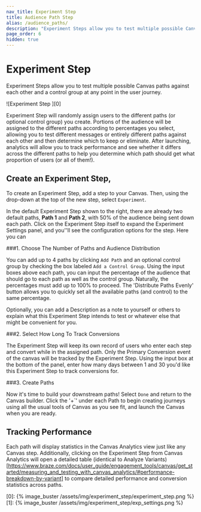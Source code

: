 ```yaml
---
nav_title: Experiment Step
title: Audience Path Step
alias: /audience_paths/
description: "Experiment Steps allow you to test multiple possible Canvas paths against each other and a control group at any point in the user journey."
page_order: 6
hidden: true
---
```


# Experiment Step

Experiment Steps allow you to test multiple possible Canvas paths against each other and a control group at any point in the user journey.

![Experiment Step ][0]

Experiment Step will randomly assign users to the different paths (or optional control group) you create. Portions of the audience will be assigned to the different paths according to percentages you select, allowing you to test different messages or entirely different paths against each other and then determine which to keep or eliminate. After launching, analytics will allow you to track performance and see whether it differs across the different paths to help you determine which path should get what proportion of users (or all of them!).

## Create an Experiment Step,


To create an Experiment Step, add a step to your Canvas. Then, using the drop-down at the top of the new step, select `Experiment`.

In the default Experiment Step shown to the right, there are already two default paths, __Path 1__ and __Path 2__, with 50% of the audience being sent down each path. Click on the Experiment Step itself to expand the Experiment Settings panel, and you''ll see the configuration options for the step. Here you can

###1. Choose The Number of Paths and Audience Distribution

You can add up to 4 paths by clicking `Add Path` and an optional control group by checking the box labeled `Add a Control Group`. Using the input boxes above each path, you can input the percentage of the audience that should go to each path as well as the control group. Naturally, the percentages must add up to 100% to proceed. The 'Distribute Paths Evenly' button allows you to quickly set all the available paths (and control) to the same percentage.

Optionally, you can add a Description as a note to yourself or others to explain what this Experiment Step intends to test or whatever else that might be convenient for you.

###2. Select How Long To Track Conversions

The Experiment Step will keep its own record of users who enter each step and convert while in the assigned path. Only the Primary Conversion event of the canvas will be tracked by the Experiment Step. Using the input box at the bottom of the panel, enter how many days between 1 and 30 you'd like this Experiment Step to track conversions for.

###3. Create Paths

Now it's time to build your downstream paths! Select `Done` and return to the Canvas builder.  Click the '+`' under each Path to begin creating journeys using all the usual tools of Canvas as you see fit, and launch the Canvas when you are ready.

## Tracking Performance

Each path will display statistics in the Canvas Analytics view just like any Canvas step. Additionally, clicking on the Experiment Step from Canvas Analytics will open a detailed table (identical to Analyze Variants)[https://www.braze.com/docs/user_guide/engagement_tools/canvas/get_started/measuring_and_testing_with_canvas_analytics/#performance-breakdown-by-variant] to compare detailed performance and conversion statistics across paths.


[0]: {% image_buster /assets/img/experiment_step/experiment_step.png %}
[1]: {% image_buster /assets/img/experiment_step/exp_settings.png %}
